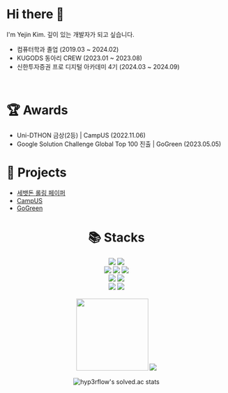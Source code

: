 # Hi there 👋
I'm Yejin Kim. 깊이 있는 개발자가 되고 싶습니다.
* 컴퓨터학과 졸업 (2019.03 ~ 2024.02)
* KUGODS 동아리 CREW (2023.01 ~ 2023.08)
* 신한투자증권 프로 디지털 아카데미 4기 (2024.03 ~ 2024.09)
<br/>

# 🏆 Awards
* Uni-DTHON 금상(2등) | CampUS (2022.11.06)
* Google Solution Challenge Global Top 100 진출 | GoGreen (2023.05.05)

# 📂 Projects
* <a href="https://github.com/summerNarong/rollingpaper_newyearsmoney">세뱃돈 롤링 페이퍼</a>
* <a href="https://github.com/summerNarong/rollingpaper_newyearsmoney">CampUS</a>
* <a href="https://github.com/KU-Solution-Challenge-GoGreen/GoGreen">GoGreen</a>

# <div align="center">📚 Stacks</div>
<div align="center">
    <img src="https://img.shields.io/badge/C++-00599C?style=for-the-badge&logo=cplusplus&logoColor=white"> <img src="https://img.shields.io/badge/javascript-F7DF1E?style=for-the-badge&logo=javascript&logoColor=white">
  <br/>
    <img src="https://img.shields.io/badge/HTML-E34F26?style=for-the-badge&logo=html5&logoColor=white"> <img src="https://img.shields.io/badge/React Native-61DAFB?style=for-the-badge&logo=react&logoColor=white"> <img src="https://img.shields.io/badge/Flutter-02569B?style=for-the-badge&logo=Flutter&logoColor=white"> 
  <br/>
    <img src="https://img.shields.io/badge/Firebase-FFCA28?style=for-the-badge&logo=firebase&logoColor=white"> <img src="https://img.shields.io/badge/MySQL-4479A1?style=for-the-badge&logo=mysql&logoColor=white"> 
  <br/>
    <img src="https://img.shields.io/badge/git-F05032?style=for-the-badge&logo=git&logoColor=white"> <img src="https://img.shields.io/badge/Figma-F24E1E?style=for-the-badge&logo=figma&logoColor=white"> 
</div>

<br/>
<div align="center">
        <img src="https://github-readme-stats-git-masterrstaa-rickstaa.vercel.app/api?username=narongkim&show_icons=true" height="165">
        <a href="https://github.com/anuraghazra/github-readme-stats">
            <img src="https://github-readme-stats-git-masterorgs-github-readme-stats-team.vercel.app/api/top-langs/?username=narongkim&include_orgs=true&layout=compact">
        </a>
    
![hyp3rflow's solved.ac stats](https://github-readme-solvedac.hyp3rflow.vercel.app/api/?handle=kyj0032)
</div>
